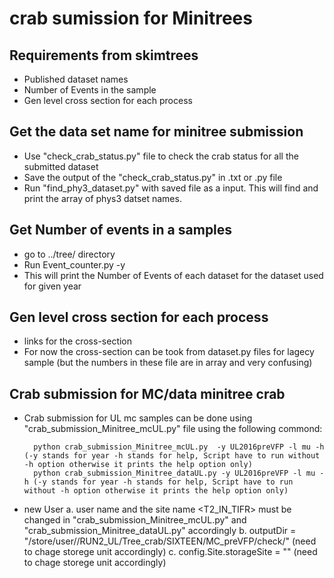 # crab sumission for Minitrees

## Requirements from skimtrees
* Published dataset names
* Number of Events in the sample
* Gen level cross section for each process


## Get the data set name for minitree submission
* Use "check_crab_status.py" file to check the crab status for all the submitted dataset
* Save the output of the "check_crab_status.py" in .txt or .py file
* Run "find_phy3_dataset.py" with saved file as a input. This will find and print the array of phys3 datset names.

## Get Number of events in a samples
* go to ../tree/ directory
* Run Event_counter.py -y <datayear>
* This will print the Number of Events of each dataset for the dataset used for given year

## Gen level cross section for each process
* links for the cross-section
* For now the cross-section can be took from dataset.py files for lagecy sample (but the numbers in these file are in array and very confusing) 

## Crab submission for MC/data minitree crab

* Crab submission for UL mc samples can be done using "crab_submission_Minitree_mcUL.py" file using the following commond:

		python crab_submission_Minitree_mcUL.py  -y UL2016preVFP -l mu -h (-y stands for year -h stands for help, Script have to run without -h option otherwise it prints the help option only)
		python crab_submission_Minitree_dataUL.py -y UL2016preVFP -l mu -h (-y stands for year -h stands for help, Script have to run without -h option otherwise it prints the help option only)

* new User 
			a. user name <mikumar> and the site name <T2_IN_TIFR> must be changed in "crab_submission_Minitree_mcUL.py" and "crab_submission_Minitree_dataUL.py" accordingly
                        b. outputDir = "/store/user/<username>/RUN2_UL/Tree_crab/SIXTEEN/MC_preVFP/check/" (need to chage storege unit accordingly)
                        c. config.Site.storageSite = "<sitename>" (need to chage storege unit accordingly)

